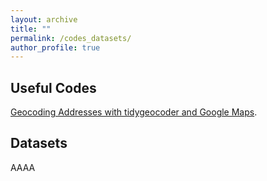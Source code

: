 ```yaml
---
layout: archive
title: ""
permalink: /codes_datasets/
author_profile: true
---
```



<h2>Useful Codes</h2>

[Geocoding Addresses with tidygeocoder and Google Maps](https://github.com/femdias/Geocoding-Addresses).


<h2>Datasets</h2>

AAAA
